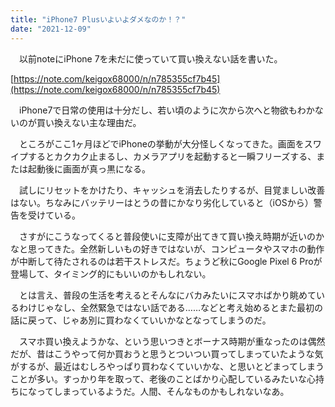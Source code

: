```yaml
---
title: "iPhone7 Plusいよいよダメなのか！？"
date: "2021-12-09"
---
```


　以前noteにiPhone 7を未だに使っていて買い換えない話を書いた。

[https://note.com/keigox68000/n/n785355cf7b45](https://note.com/keigox68000/n/n785355cf7b45)

　iPhone7で日常の使用は十分だし、若い頃のように次から次へと物欲もわかないのが買い換えない主な理由だ。

　ところがここ1ヶ月ほどでiPhoneの挙動が大分怪しくなってきた。画面をスワイプするとカクカク止まるし、カメラアプリを起動すると一瞬フリーズする、または起動後に画面が真っ黒になる。

　試しにリセットをかけたり、キャッシュを消去したりするが、目覚ましい改善はない。ちなみにバッテリーはとうの昔にかなり劣化していると（iOSから）警告を受けている。

　さすがにこうなってくると普段使いに支障が出てきて買い換え時期が近いのかなと思ってきた。全然新しいもの好きではないが、コンピュータやスマホの動作が中断して待たされるのは若干ストレスだ。ちょうど秋にGoogle Pixel 6 Proが登場して、タイミング的にもいいのかもしれない。

　とは言え、普段の生活を考えるとそんなにバカみたいにスマホばかり眺めているわけじゃなし、全然緊急ではない話である……などと考え始めるとまた最初の話に戻って、じゃあ別に買わなくていいかなとなってしまうのだ。

　スマホ買い換えようかな、という思いつきとボーナス時期が重なったのは偶然だが、昔はこうやって何か買おうと思うとついつい買ってしまっていたような気がするが、最近はむしろやっぱり買わなくていいかな、と思いとどまってしまうことが多い。すっかり年を取って、老後のことばかり心配しているみたいな心持ちになってしまっているようだ。人間、そんなものかもしれないなあ。
